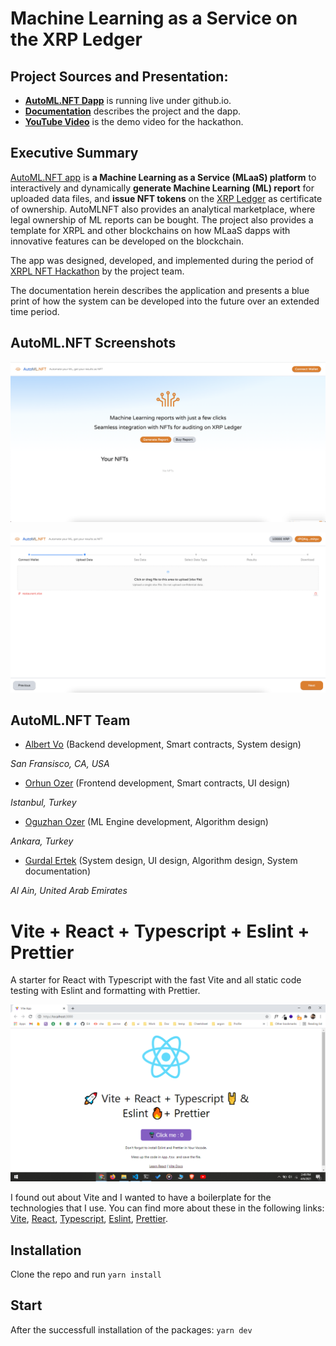 # Machine Learning as a Service on the XRP Ledger

<hline>
</hline>

## Project Sources and Presentation:

- [**AutoML.NFT Dapp**](https://lucid-mayer-4a70a5.netlify.app/) is running live under github.io.
- [**Documentation**](./doc/Documentation.md) describes the project and the dapp.
- [**YouTube Video**](https://...) is the demo video for the hackathon.


## Executive Summary
  
[AutoML.NFT app](https://github.com/albert-vo-crypto/automlnft) is **a Machine Learning as a Service (MLaaS) platform** to interactively and dynamically **generate Machine Learning (ML) report** for uploaded data files, and **issue NFT tokens** on the [XRP Ledger](https://xrpl.org/index.html) as certificate of ownership. AutoMLNFT also provides an analytical marketplace, where legal ownership of ML reports can be bought. The project also provides a template for XRPL and other blockchains on how MLaaS dapps with innovative features can be developed on the blockchain.

The app was designed, developed, and implemented during the period of [XRPL NFT Hackathon](https://xrplnft.devpost.com/) by the project team. 

The documentation herein describes the application and presents a blue print of how the system can be developed into the future over an extended time period. 

## AutoML.NFT Screenshots

![Screen01](./doc/img/Screen01.png)

![Screen05](./doc/img/Screen05.png)

## AutoML.NFT Team

- [Albert Vo](https://github.com/albert-vo-crypto/) (Backend development, Smart contracts, System design)

_San Fransisco, CA, USA_

- [Orhun Ozer](https://github.com/...) (Frontend development, Smart contracts, UI design)

_Istanbul, Turkey_

- [Oguzhan Ozer](https://github.com/...) (ML Engine development, Algorithm design)

_Ankara, Turkey_

- [Gurdal Ertek](https://github.com/gurdalertek) (System design, UI design, Algorithm design, System documentation)

_Al Ain, United Arab Emirates_

<!--- Member of [BlockBlockData](https://blockblockdata.com) Team; Associate Professor of Business Analytics, [UAE University](https://cbe.uaeu.ac.ae/en/departments/analytics/) --->

# Vite + React + Typescript + Eslint + Prettier

A starter for React with Typescript with the fast Vite and all static code testing with Eslint and formatting with Prettier.

![Vite + React + Typescript + Eslint + Prettier](/resources/screenshot.png)

I found out about Vite and I wanted to have a boilerplate for the technologies that I use. You can find more about these in the following links: [Vite](https://github.com/vitejs/vite), [React](https://reactjs.org/), [Typescript](https://www.typescriptlang.org/), [Eslint](https://eslint.org/), [Prettier](https://prettier.io/).

## Installation

Clone the repo and run `yarn install`

## Start

After the successfull installation of the packages: `yarn dev`
